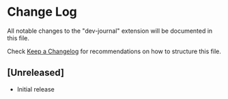 # Change Log

All notable changes to the "dev-journal" extension will be documented in this file.

Check [Keep a Changelog](http://keepachangelog.com/) for recommendations on how to structure this file.

## [Unreleased]

- Initial release